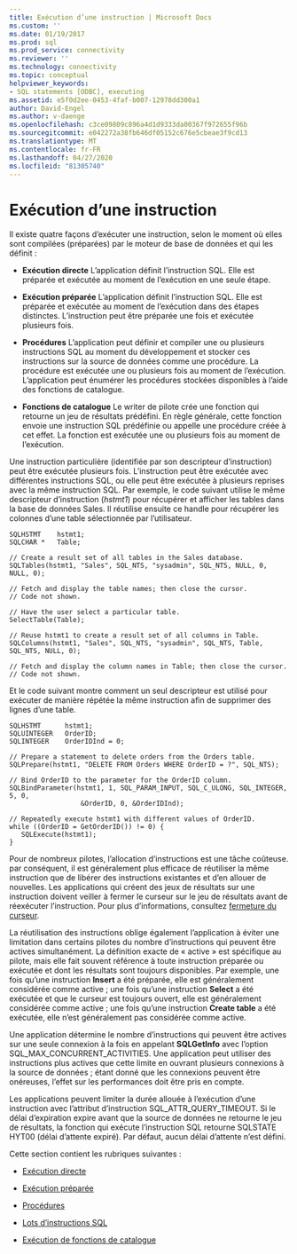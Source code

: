 ```yaml
---
title: Exécution d’une instruction | Microsoft Docs
ms.custom: ''
ms.date: 01/19/2017
ms.prod: sql
ms.prod_service: connectivity
ms.reviewer: ''
ms.technology: connectivity
ms.topic: conceptual
helpviewer_keywords:
- SQL statements [ODBC], executing
ms.assetid: e5f0d2ee-0453-4faf-b007-12978dd300a1
author: David-Engel
ms.author: v-daenge
ms.openlocfilehash: c3ce09809c896a4d1d9333da00367f972655f96b
ms.sourcegitcommit: e042272a38fb646df05152c676e5cbeae3f9cd13
ms.translationtype: MT
ms.contentlocale: fr-FR
ms.lasthandoff: 04/27/2020
ms.locfileid: "81305740"
---
```

# <a name="executing-a-statement"></a>Exécution d’une instruction
Il existe quatre façons d’exécuter une instruction, selon le moment où elles sont compilées (préparées) par le moteur de base de données et qui les définit :  
  
-   **Exécution directe** L’application définit l’instruction SQL. Elle est préparée et exécutée au moment de l’exécution en une seule étape.  
  
-   **Exécution préparée** L’application définit l’instruction SQL. Elle est préparée et exécutée au moment de l’exécution dans des étapes distinctes. L’instruction peut être préparée une fois et exécutée plusieurs fois.  
  
-   **Procédures** L’application peut définir et compiler une ou plusieurs instructions SQL au moment du développement et stocker ces instructions sur la source de données comme une procédure. La procédure est exécutée une ou plusieurs fois au moment de l’exécution. L’application peut énumérer les procédures stockées disponibles à l’aide des fonctions de catalogue.  
  
-   **Fonctions de catalogue** Le writer de pilote crée une fonction qui retourne un jeu de résultats prédéfini. En règle générale, cette fonction envoie une instruction SQL prédéfinie ou appelle une procédure créée à cet effet. La fonction est exécutée une ou plusieurs fois au moment de l’exécution.  
  
 Une instruction particulière (identifiée par son descripteur d’instruction) peut être exécutée plusieurs fois. L’instruction peut être exécutée avec différentes instructions SQL, ou elle peut être exécutée à plusieurs reprises avec la même instruction SQL. Par exemple, le code suivant utilise le même descripteur d’instruction (*hstmt1*) pour récupérer et afficher les tables dans la base de données Sales. Il réutilise ensuite ce handle pour récupérer les colonnes d’une table sélectionnée par l’utilisateur.  
  
```  
SQLHSTMT    hstmt1;  
SQLCHAR *   Table;  
  
// Create a result set of all tables in the Sales database.  
SQLTables(hstmt1, "Sales", SQL_NTS, "sysadmin", SQL_NTS, NULL, 0, NULL, 0);  
  
// Fetch and display the table names; then close the cursor.  
// Code not shown.  
  
// Have the user select a particular table.  
SelectTable(Table);  
  
// Reuse hstmt1 to create a result set of all columns in Table.  
SQLColumns(hstmt1, "Sales", SQL_NTS, "sysadmin", SQL_NTS, Table, SQL_NTS, NULL, 0);  
  
// Fetch and display the column names in Table; then close the cursor.  
// Code not shown.  
```  
  
 Et le code suivant montre comment un seul descripteur est utilisé pour exécuter de manière répétée la même instruction afin de supprimer des lignes d’une table.  
  
```  
SQLHSTMT      hstmt1;  
SQLUINTEGER   OrderID;  
SQLINTEGER    OrderIDInd = 0;  
  
// Prepare a statement to delete orders from the Orders table.  
SQLPrepare(hstmt1, "DELETE FROM Orders WHERE OrderID = ?", SQL_NTS);  
  
// Bind OrderID to the parameter for the OrderID column.  
SQLBindParameter(hstmt1, 1, SQL_PARAM_INPUT, SQL_C_ULONG, SQL_INTEGER, 5, 0,  
                  &OrderID, 0, &OrderIDInd);  
  
// Repeatedly execute hstmt1 with different values of OrderID.  
while ((OrderID = GetOrderID()) != 0) {  
   SQLExecute(hstmt1);  
}  
```  
  
 Pour de nombreux pilotes, l’allocation d’instructions est une tâche coûteuse. par conséquent, il est généralement plus efficace de réutiliser la même instruction que de libérer des instructions existantes et d’en allouer de nouvelles. Les applications qui créent des jeux de résultats sur une instruction doivent veiller à fermer le curseur sur le jeu de résultats avant de réexécuter l’instruction. Pour plus d’informations, consultez [fermeture du curseur](../../../odbc/reference/develop-app/closing-the-cursor.md).  
  
 La réutilisation des instructions oblige également l’application à éviter une limitation dans certains pilotes du nombre d’instructions qui peuvent être actives simultanément. La définition exacte de « active » est spécifique au pilote, mais elle fait souvent référence à toute instruction préparée ou exécutée et dont les résultats sont toujours disponibles. Par exemple, une fois qu’une instruction **Insert** a été préparée, elle est généralement considérée comme active ; une fois qu’une instruction **Select** a été exécutée et que le curseur est toujours ouvert, elle est généralement considérée comme active ; une fois qu’une instruction **Create table** a été exécutée, elle n’est généralement pas considérée comme active.  
  
 Une application détermine le nombre d’instructions qui peuvent être actives sur une seule connexion à la fois en appelant **SQLGetInfo** avec l’option SQL_MAX_CONCURRENT_ACTIVITIES. Une application peut utiliser des instructions plus actives que cette limite en ouvrant plusieurs connexions à la source de données ; étant donné que les connexions peuvent être onéreuses, l’effet sur les performances doit être pris en compte.  
  
 Les applications peuvent limiter la durée allouée à l’exécution d’une instruction avec l’attribut d’instruction SQL_ATTR_QUERY_TIMEOUT. Si le délai d’expiration expire avant que la source de données ne retourne le jeu de résultats, la fonction qui exécute l’instruction SQL retourne SQLSTATE HYT00 (délai d’attente expiré). Par défaut, aucun délai d’attente n’est défini.  
  
 Cette section contient les rubriques suivantes :  
  
-   [Exécution directe](../../../odbc/reference/develop-app/direct-execution-odbc.md)  
  
-   [Exécution préparée](../../../odbc/reference/develop-app/prepared-execution-odbc.md)  
  
-   [Procédures](../../../odbc/reference/develop-app/procedures-odbc.md)  
  
-   [Lots d’instructions SQL](../../../odbc/reference/develop-app/batches-of-sql-statements.md)  
  
-   [Exécution de fonctions de catalogue](../../../odbc/reference/develop-app/executing-catalog-functions.md)
